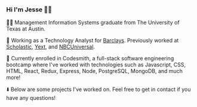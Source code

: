 ### Hi I'm Jesse 👋🏼

🤘🏼 Management Information Systems graduate from The University of Texas at Austin. 

💼 Working as a Technology Analyst for [Barclays](https://barclays.com/). Previously worked at [Scholastic](https://www.scholastic.com/home), [Yext](https://yext.com/), and [NBCUniversal](https://www.nbcuniversal.com/).

🌱 Currently enrolled in Codesmith, a full-stack software engineering bootcamp where I've worked with technologies such as Javascript, CSS, HTML, React, Redux, Express, Node, PostgreSQL, MongoDB, and much more!  

⬇️ Below are some projects I've worked on. Feel free to get in contact if you have any questions!
